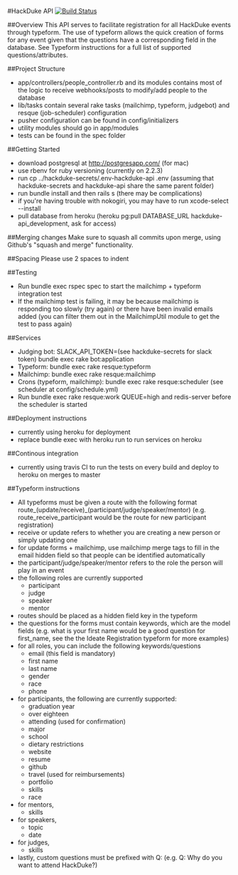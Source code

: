 #HackDuke API
[![Build Status](https://travis-ci.org/hack-duke/hackduke-api.svg?branch=master)](https://travis-ci.org/hack-duke/hackduke-api)

##Overview
This API serves to facilitate registration for all HackDuke events through typeform. The use of typeform allows
the quick creation of forms for any event given that the questions have a corresponding field in the database. See Typeform instructions for a full list of supported questions/attributes. 

##Project Structure
- app/controllers/people_controller.rb and its modules contains most of the logic to receive webhooks/posts to modify/add people to the database
- lib/tasks contain several rake tasks (mailchimp, typeform, judgebot) and resque (job-scheduler) configuration
- pusher configuration can be found in config/initializers
- utility modules should go in app/modules
- tests can be found in the spec folder

##Getting Started
- download postgresql at http://postgresapp.com/ (for mac)
- use rbenv for ruby versioning (currently on 2.2.3)
- run cp ../hackduke-secrets/.env-hackduke-api .env (assuming that
hackduke-secrets and hackduke-api share the same parent folder)
- run bundle install and then rails s (there may be complications)
- if you're having trouble with nokogiri, you may have to run xcode-select --install
- pull database from heroku (heroku pg:pull DATABASE_URL hackduke-api_development, ask for access)

##Merging changes
Make sure to squash all commits upon merge, using Github's "squash and merge" functionality. 

##Spacing
Please use 2 spaces to indent

##Testing
- Run bundle exec rspec spec to start the mailchimp + typeform integration test
- If the mailchimp test is failing, it may be because mailchimp is responding too slowly (try again)
or there have been invalid emails added (you can filter them out in the MailchimpUtil module to get 
the test to pass again)

##Services
- Judging bot: SLACK_API_TOKEN=(see hackduke-secrets for slack token) bundle exec rake bot:application
- Typeform: bundle exec rake resque:typeform
- Mailchimp: bundle exec rake resque:mailchimp
- Crons (typeform, mailchimp): bundle exec rake resque:scheduler (see scheduler at config/schedule.yml)
- Run bundle exec rake resque:work QUEUE=high and redis-server before the scheduler is started

##Deployment instructions
- currently using heroku for deployment
- replace bundle exec with heroku run to run services on heroku

##Continous integration
- currently using travis CI to run the tests on every build and deploy to heroku on merges to master

##Typeform instructions
- All typeforms must be given a route with the following format route_(update/receive)_(participant/judge/speaker/mentor) (e.g. route_receive_participant would be the route for new participant registration)
- receive or update refers to whether you are creating a new person or simply updating one
- for update forms + mailchimp, use mailchimp merge tags to fill in the email hidden field so that people can be identified automatically
- the participant/judge/speaker/mentor refers to the role the person will play in an event
- the following roles are currently supported
	* participant
	* judge
	* speaker
	* mentor
- routes should be placed as a hidden field key in the typeform
- the questions for the forms must contain keywords, which are the model fields (e.g. what is your first name would be a good question for first_name, see the the Ideate Registration typeform for more examples)
- for all roles, you can include the following keywords/questions
	* email (this field is mandatory)
	* first name
	* last name
	* gender
	* race
	* phone
- for participants, the following are currently supported: 
  * graduation year
  * over eighteen
  * attending (used for confirmation)
  * major
  * school
  * dietary restrictions
  * website 
  * resume
  * github
  * travel (used for reimbursements)
  * portfolio
  * skills
  * race
- for mentors, 
	* skills
- for speakers, 
	* topic
	* date
- for judges, 
	* skills
- lastly, custom questions must be prefixed with Q: (e.g. Q: Why do you want to attend HackDuke?)
